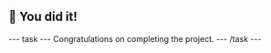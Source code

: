 <h2 class="c-project-heading--task">🎉 You did it! </h2>

--- task ---
Congratulations on completing the project.
--- /task ---